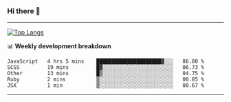 ### Hi there 👋

-------
[![Top Langs](https://github-readme-stats.vercel.app/api/top-langs/?username=ashish-r)](https://github.com/anuraghazra/github-readme-stats)

📊 **Weekly development breakdown**
<!--START_SECTION:waka-->
```text
JavaScript   4 hrs 5 mins    █████████████████████▓░░░   86.80 % 
SCSS         19 mins         █▓░░░░░░░░░░░░░░░░░░░░░░░   06.73 % 
Other        13 mins         █▒░░░░░░░░░░░░░░░░░░░░░░░   04.75 % 
Ruby         2 mins          ▒░░░░░░░░░░░░░░░░░░░░░░░░   00.85 % 
JSX          1 min           ▒░░░░░░░░░░░░░░░░░░░░░░░░   00.67 % 
```
<!--END_SECTION:waka-->
-------

<!--
**ashish-r/ashish-r** is a ✨ _special_ ✨ repository because its `README.md` (this file) appears on your GitHub profile.

Here are some ideas to get you started:

- 🔭 I’m currently working on ...
- 🌱 I’m currently learning ...
- 👯 I’m looking to collaborate on ...
- 🤔 I’m looking for help with ...
- 💬 Ask me about ...
- 📫 How to reach me: ...
- 😄 Pronouns: ...
- ⚡ Fun fact: ...
-->
